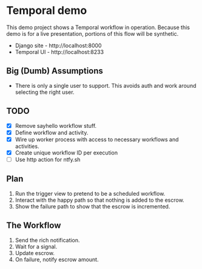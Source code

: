# Temporal demo

This demo project shows a Temporal workflow in operation.
Because this demo is for a live presentation,
portions of this flow will be synthetic.

* Django site - http://localhost:8000
* Temporal UI - http://localhost:8233

## Big (Dumb) Assumptions

* There is only a single user to support. This avoids auth and work around
  selecting the right user.

## TODO

* [x] Remove sayhello workflow stuff.
* [x] Define workflow and activity.
* [x] Wire up worker process with access to necessary workflows and activities.
* [x] Create unique workflow ID per execution
* [ ] Use http action for ntfy.sh

## Plan

1. Run the trigger view to pretend to be a scheduled workflow.
2. Interact with the happy path so that nothing is added to the escrow.
3. Show the failure path to show that the escrow is incremented.


## The Workflow

1. Send the rich notification.
2. Wait for a signal.
3. Update escrow.
4. On failure, notify escrow amount.
